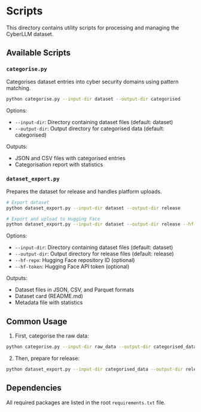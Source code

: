 # Scripts

This directory contains utility scripts for processing and managing the CyberLLM dataset.

## Available Scripts

### `categorise.py`
Categorises dataset entries into cyber security domains using pattern matching.

```bash
python categorise.py --input-dir dataset --output-dir categorised
```

Options:
- `--input-dir`: Directory containing dataset files (default: dataset)
- `--output-dir`: Output directory for categorised data (default: categorised)

Outputs:
- JSON and CSV files with categorised entries
- Categorisation report with statistics

### `dataset_export.py`
Prepares the dataset for release and handles platform uploads.

```bash
# Export dataset
python dataset_export.py --input-dir dataset --output-dir release

# Export and upload to Hugging Face
python dataset_export.py --input-dir dataset --output-dir release --hf-repo username/repo --hf-token YOUR_TOKEN
```

Options:
- `--input-dir`: Directory containing dataset files (default: dataset)
- `--output-dir`: Output directory for release files (default: release)
- `--hf-repo`: Hugging Face repository ID (optional)
- `--hf-token`: Hugging Face API token (optional)

Outputs:
- Dataset files in JSON, CSV, and Parquet formats
- Dataset card (README.md)
- Metadata file with statistics

## Common Usage

1. First, categorise the raw data:
```bash
python categorise.py --input-dir raw_data --output-dir categorised_data
```

2. Then, prepare for release:
```bash
python dataset_export.py --input-dir categorised_data --output-dir release
```

## Dependencies

All required packages are listed in the root `requirements.txt` file. 